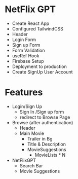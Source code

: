 # NetFlix GPT
 
 - Create React App
 - Configured TailwindCSS
 - Header
 - Login Form
 - Sign up Form
 - Form Validation
 - useRef Hook
 - Firebase Setup
 - Deployment to production
 - Create SignUp User Account

# Features
- Login/Sign Up
    - Sign In /Sign up form
    - redirect to Browse Page
- Browse (after authentication)
    - Header
    - Main Movie
        - Trailer in Bg
        - Title & Description
        - MovieSuggestions
            - MovieLists * N
- NetFlixGPT
    - Search Bar
    - Movie Suggestions                